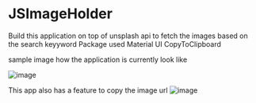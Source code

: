 # JSImageHolder
Build this application on top of unsplash api to fetch the images based on the search keyyword
Package used 
  Material UI
  CopyToClipboard
  
 sample image how the application is currently look like
  
![image](https://user-images.githubusercontent.com/100036709/231512435-f6c2068d-645b-4d6f-a139-c241ecf9a576.png)

This app also has a feature to copy the image url
![image](https://user-images.githubusercontent.com/100036709/231513256-edf9c828-2fb8-4de7-a843-35b1aefb36e2.png)
